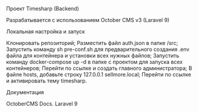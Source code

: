 Проект Timesharp (Backend)

Разрабатывается с использованием October CMS v3 (Laravel 9)

Локальная настройка и запуск

Клонировать репозиторий;
Разместить файл auth.json в папке /src;
Запустить команду sh pre-conf.sh для предварительного создания .env файла для контейнера и установки всех нужных файлов;
Запустить команду docker-compose up -d в папке с проектом для запуска всех контейнеров;
Перейти по ссылке и создать главного администратора;
В файле hosts, добавьте строку 127.0.0.1 sellmore.local;
Перейти по ссылке и активировать тему timesharp.


Документация


OctoberCMS Docs.
Laravel 9
